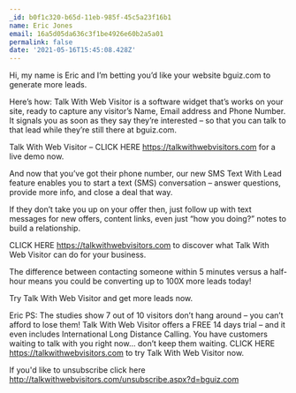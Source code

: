 ```yaml
---
_id: b0f1c320-b65d-11eb-985f-45c5a23f16b1
name: Eric Jones
email: 16a5d05da636c3f1be4926e60b2a5a01
permalink: false
date: '2021-05-16T15:45:08.428Z'
---
```

Hi, my name is Eric and I’m betting you’d like your website bguiz.com to generate more leads.

Here’s how:
Talk With Web Visitor is a software widget that’s works on your site, ready to capture any visitor’s Name, Email address and Phone Number.  It signals you as soon as they say they’re interested – so that you can talk to that lead while they’re still there at bguiz.com.

Talk With Web Visitor – CLICK HERE https://talkwithwebvisitors.com for a live demo now.

And now that you’ve got their phone number, our new SMS Text With Lead feature enables you to start a text (SMS) conversation – answer questions, provide more info, and close a deal that way.

If they don’t take you up on your offer then, just follow up with text messages for new offers, content links, even just “how you doing?” notes to build a relationship.

CLICK HERE https://talkwithwebvisitors.com to discover what Talk With Web Visitor can do for your business.

The difference between contacting someone within 5 minutes versus a half-hour means you could be converting up to 100X more leads today!

Try Talk With Web Visitor and get more leads now.

Eric
PS: The studies show 7 out of 10 visitors don’t hang around – you can’t afford to lose them!
Talk With Web Visitor offers a FREE 14 days trial – and it even includes International Long Distance Calling. 
You have customers waiting to talk with you right now… don’t keep them waiting. 
CLICK HERE https://talkwithwebvisitors.com to try Talk With Web Visitor now.

If you'd like to unsubscribe click here http://talkwithwebvisitors.com/unsubscribe.aspx?d=bguiz.com
